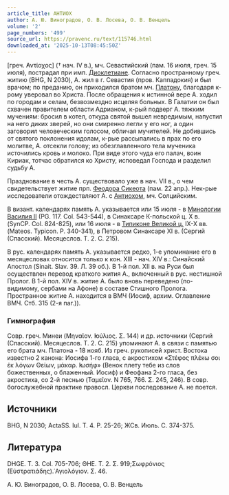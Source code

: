 ```yaml
---
article_title: АНТИОХ
author: А. Ю. Виноградов, О. В. Лосева, О. В. Венцель
volume: '2'
page_numbers: '499'
source_url: https://pravenc.ru/text/115746.html
downloaded_at: '2025-10-13T08:45:50Z'
---
```


[греч. ̓Αντίοχος] († нач. IV в.), мч. Севастийский (пам. 16 июля, греч. 15 июля), пострадал при имп. [Диоклетиане](https://pravenc.ru/text/Диоклетиан.html). Согласно пространному греч. житию (BHG, N 2030), А. жил в г. Севастия (пров. Каппадокия) и был врачом; по преданию, он приходился братом мч. [Платону](https://pravenc.ru/text/Платон.html), благодаря к-рому уверовал во Христа. После обращения к истинной вере А. ходил по городам и селам, безвозмездно исцеляя больных. В Галатии он был схвачен правителем области Адрианом, к-рый подверг А. тяжким мучениям: бросил в котел, откуда святой вышел невредимым, напустил на него диких зверей, но они смиренно легли у его ног, а один заговорил человеческим голосом, обличая мучителей. Не добившись от святого поклонения идолам, к-рые рассыпались в прах по его молитве, А. отсекли голову; из обезглавленного тела мученика источились кровь и молоко. При виде этого чуда его палач, воин Кириак, тотчас обратился ко Христу, исповедал Господа и разделил судьбу А.

Празднование в честь А. существовало уже в нач. VII в., о чем свидетельствует житие прп. [Феодора Сикеота](<https://pravenc.ru/text/Феодора Сикеота.html>) (пам. 22 апр.). Нек-рые исследователи отождествляют А. с [Антиохом](https://pravenc.ru/text/Антиохом.html), мч. Солцийским.

В визант. календарях память А. указывается или 15 июля - в [Минологии Василия II](<https://pravenc.ru/text/Василия II Минологий.html>) (PG. 117. Col. 543-544), в Синаксаре К-польской ц. X в. (SynCP. Col. 824-825), или 16 июля - в [Типиконе Великой ц.](<https://pravenc.ru/text/Типикон Великой церкви.html>) IX-X вв. (Mateos. Typicon. P. 340-341), в Петровом Синаксаре XI в. (Сергий (Спасский). Месяцеслов. Т. 2. С. 215).

В рус. календарях память А. указывается редко, 1-е упоминание его в месяцесловах относится только к кон. XIII - нач. XIV в.: Синайский Апостол (Sinait. Slav. 39. Л. 39 об.). В 1-й пол. XII в. на Руси был осуществлен перевод краткого жития А., включенный в рус. нестишной Пролог. В 1-й пол. XIV в. житие А. было вновь переведено (по-видимому, сербами на Афоне) в составе Стишного Пролога. Пространное житие А. находится в ВМЧ (Иосиф, архим. Оглавление ВМЧ. Стб. 315 (2-я паг.)).

### Гимнография

Совр. греч. Минеи (Μηναῖον. ̓Ιούλιος. Σ. 144) и др. источники (Сергий (Спасский). Месяцеслов. Т. 2. С. 215) упоминают А. в связи с памятью его брата мч. Платона - 18 нояб. Из греч. рукописей христ. Востока известно 2 канона: Иосифа 1-го гласа, с акростихом «Στέφος πλέκω σοι ἐκ λόγων Θείων, μάκαρ. ̓Ιωσήφ» (Венок плету тебе из слов божественных, о блаженный. Иосиф) и Феофана 2-го гласа, без акростиха, со 2-й песнью (Ταμεῖον. Ν 765, 766. Σ. 245, 246). В совр. богослужебной практике правосл. Церкви последование А. не поется.

## Источники

BHG, N 2030; ActaSS. Iul. T. 4. P. 25-26; ЖСв. Июль. С. 374-375.

## Литература

DHGE. T. 3. Col. 705-706; ΘΗΕ. Τ. 2. Σ. 919;Σωφρόνιος (Εὐστρατιάδης).῾Αγιολόγιον. Σ. 46.

А. Ю. Виноградов, О. В. Лосева, О. В. Венцель

